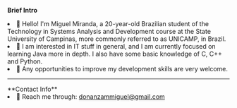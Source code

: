 **Brief Intro**
<li>👋 Hello! I'm Miguel Miranda, a 20-year-old Brazilian student of the Technology in Systems Analysis and Development course at the State University of Campinas, more commonly referred to as UNICAMP, in Brazil.</li>
<li>💾 I am interested in IT stuff in general, and I am currently focused on learning Java more in depth. I also have some basic knowledge of C, C++ and Python.</li>
<li>📝 Any opportunities to improve my development skills are very welcome.</li>
<hr>
**Contact Info**
<li>📩 Reach me through: <a href="mailto:donanzammiguel@gmail.com">donanzammiguel@gmail.com</a></li>

<!--- 💞️ I’m looking to collaborate on ...
 ... --->

<!---
surelynotmiguel/surelynotmiguel is a ✨ special ✨ repository because its `README.md` (this file) appears on your GitHub profile.
You can click the Preview link to take a look at your changes.
--->
